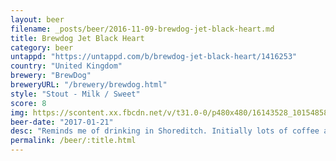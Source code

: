 ```yaml
---
layout: beer
filename: _posts/beer/2016-11-09-brewdog-jet-black-heart.md
title: Brewdog Jet Black Heart
category: beer
untappd: "https://untappd.com/b/brewdog-jet-black-heart/1416253"
country: "United Kingdom"
brewery: "BrewDog"
breweryURL: "/brewery/brewdog.html"
style: "Stout - Milk / Sweet"
score: 8
img: https://scontent.xx.fbcdn.net/v/t31.0-0/p480x480/16143528_10154858017753745_1535997877852308223_o.jpg?_nc_cat=109&_nc_ohc=5T9chwlltTwAQn7sZxTPYfi3DXnxrazjYXv2080B19GZj35FjKGd7Gpcg&_nc_ht=scontent.xx&oh=d0e469ece1cef5e690e06b8d0d91aa69&oe=5E4BC7D3
beer-date: "2017-01-21"
desc: "Reminds me of drinking in Shoreditch. Initially lots of coffee and chocolate but then a slight milkiness. Easy drinking and also lots of flavour"
permalink: /beer/:title.html
---
```

